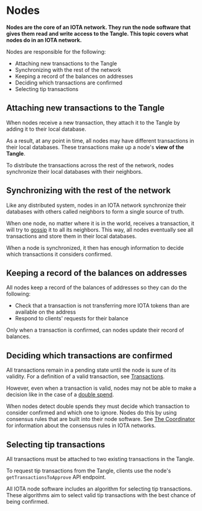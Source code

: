 # Nodes

**Nodes are the core of an IOTA network. They run the node software that gives them read and write access to the Tangle. This topic covers what nodes do in an IOTA network.**

Nodes are responsible for the following:

- Attaching new transactions to the Tangle
- Synchronizing with the rest of the network
- Keeping a record of the balances on addresses
- Deciding which transactions are confirmed
- Selecting tip transactions

## Attaching new transactions to the Tangle

When nodes receive a new transaction, they attach it to the Tangle by adding it to their local database.

As a result, at any point in time, all nodes may have different transactions in their local databases. These transactions make up a node's **view of the Tangle**.

To distribute the transactions across the rest of the network, nodes synchronize their local databases with their neighbors.

## Synchronizing with the rest of the network

Like any distributed system, nodes in an IOTA network synchronize their databases with others called neighbors to form a single source of truth.

When one node, no matter where it is in the world, receives a transaction, it will try to [gossip](../references/glossary.md#gossip) it to all its neighbors. This way, all nodes eventually see all transactions and store them in their local databases.

When a node is synchronized, it then has enough information to decide which transactions it considers confirmed.

## Keeping a record of the balances on addresses

All nodes keep a record of the balances of addresses so they can do the following:

- Check that a transaction is not transferring more IOTA tokens than are available on the address
- Respond to clients' requests for their balance

Only when a transaction is confirmed, can nodes update their record of balances.

## Deciding which transactions are confirmed

All transactions remain in a pending state until the node is sure of its validity. For a definition of a valid transaction, see [Transactions](../understanding-iota/transactions.md).

However, even when a transaction is valid, nodes may not be able to make a decision like in the case of a [double spend](../references/glossary.md#double-spend).

When nodes detect double spends they must decide which transaction to consider confirmed and which one to ignore. Nodes do this by using consensus rules that are built into their node software. See [The Coordinator](../understanding-iota/the-coordinator.md) for information about the consensus rules in IOTA networks.

## Selecting tip transactions

All transactions must be attached to two existing transactions in the Tangle.

To request tip transactions from the Tangle, clients use the node's `getTransactionsToApprove` API endpoint.

All IOTA node software includes an algorithm for selecting tip transactions. These algorithms aim to select valid tip transactions with the best chance of being confirmed.

